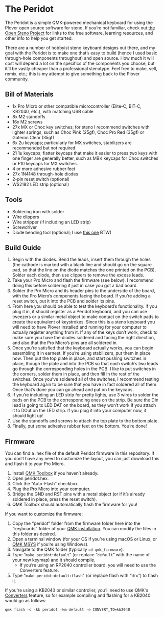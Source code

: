# The Peridot
The Peridot is a simple QMK-powered mechanical keyboard for using the Plover open source software for steno. If you’re not familiar, check out [the Open Steno Project](http://www.openstenoproject.org/) for links to the free software, learning resources, and other info to help you get started.

There are a number of hobbyist steno keyboard designs out there, and my goal with the Peridot is to make one that’s easy to build (hence I used basic through-hole components throughout) and open source. How much it will cost will depend a lot on the specifics of the components you choose, but it’ll be vastly cheaper than a professional stenotype. Feel free to make, sell, remix, etc.; this is my attempt to give something back to the Plover community.

## Bill of Materials
- 1x Pro Micro or other compatible microcontroller (Elite-C, BIT-C, KB2040, etc.), with matching USB cable
- 8x M2 standoffs
- 16x M2 screws
- 27x MX or Choc key switches; for steno I recommend switches with lighter springs, such as Choc Pink (25gf), Choc Pro Red (35gf) or Gateron Clear (35gf)
- 6x 2u keycaps; particularly for MX switches, stabilizers are recommended but not required
- 21 1u keycaps; flatter keycaps that make it easier to press two keys with one finger are generally better, such as MBK keycaps for Choc switches or F10 keycaps for MX switches.
- 4 or more adhesive rubber feet
- 27x 1N4148 through-hole diodes
- 2-pin reset switch (optional)
- WS2182 LED strip (optional)

## Tools
- Soldering iron with solder
- Wire clippers
- Wire stripper (if including an LED strip)
- Screwdriver
- Diode bending tool (optional; I use [this one](https://www.thingiverse.com/thing:4332520) BTW)

## Build Guide
1. Begin with the diodes. Bend the leads, insert them through the holes (the cathode is marked with a black line and should go on the square pad, so that the line on the diode matches the one printed on the PCB). Solder each diode, then use clippers to remove the excess leads.
2. Take your Pro Micro and flash the firmware (see below). I recommend doing this before soldering it just in case you got a bad board.
3. Solder the Pro Micro and its header pins to the underside of the board, with the Pro Micro’s components facing the board. If you’re adding a reset switch, put it into the PCB and solder its pins.
4. From here you should be able to test the keyboard’s functionality. If you plug it in, it should register as a Peridot keyboard, and you can use tweezers or a similar metal object to make contact on the switch pads to create the equivalent of keystrokes. Since this is a steno keyboard you will need to have Plover installed and running for your computer to actually register anything from it. If any of the keys don’t work, check to make sure you have the diodes soldered and facing the right direction, and also that the Pro Micro’s pins are all soldered in.
5. Once you’re satisfied that the keyboard actually works, you can begin assembling it in earnest. If you’re using stabilizers, put them in place now. Then put the top plate in place, and start pushing switches in place, though the plate and into the PCB so that each switch’s two leads go through the corresponding holes in the PCB. I like to put switches in the corners, solder them in place, and then fill in the rest of the switches. Once you’ve soldered all of the switches, I recommend testing the keyboard again to be sure that you have in fact soldered all of them. Once that’s done you can go ahead and put on the keycaps.
6. If you’re including an LED strip for pretty lights, use 3 wires to solder the pads on the PCB to the corresponding ones on the strip. Be sure the DIn lead is going to LED DAT on the board, as they won’t work if you attach it to DOut on the LED strip. If you plug it into your computer now, it should light up!
7. Use the standoffs and screws to attach the top plate to the bottom plate.
8. Finally, put some adhesive rubber feet on the bottom. You’re done!

## Firmware
You can find a .hex file of the default Peridot firmware in this repository. If you don’t have any need to customize the layout, you can just download this and flash it to your Pro Micro.
1. Install [QMK Toolbox](https://github.com/qmk/qmk_toolbox) if you haven’t already.
2. Open peridot.hex.
3. Click the “Auto-Flash” checkbox.
4. Plug the Pro Micro into your computer.
5. Bridge the GND and RST pins with a metal object (or if it’s already soldered in place, press the reset switch).
6. QMK Toolbox should automatically flash the firmware for you!

If you want to customize the firmware:
1. Copy the “peridot” folder from the firmware folder here into the “keyboards” folder of your [QMK installation](https://docs.qmk.fm/#/newbs_getting_started). You can modify the files in this folder as desired.
2. Open a terminal window (for your OS if you’re using macOS or Linux, or [QMK MSYS](https://msys.qmk.fm/) if you’re using Windows).
3. Navigate to the QMK folder (typically `cd qmk_firmware`).
4. Type “`make peridot:default`” (or replace “`default`” with the name of your new keymap) and it should compile.
   - If you’re using an RP2040 controller board, you will need to use the Converters feature.
5. Type "`make peridot:default:flash`" (or replace flash with “`dfu`”) to flash it.

If you're using a KB2040 or similar controller, you'll need to use QMK's [Converters](https://github.com/qmk/qmk_firmware/blob/4020674163fc80914059c4c9c3be5c0ae00bd150/docs/feature_converters.md) feature, so for example compiling and flashing for a KB2040 would go as follows:

`qmk flash -c -kb peridot -km default -e CONVERT_TO=kb2040`
